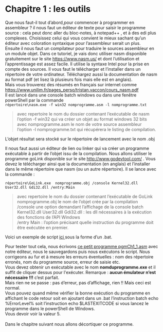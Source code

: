 # Chapitre 1 : les outils <br>
Que nous faut-il tout d’abord,pour commencer à programmer en assembleur ?  il nous faut un éditeur de texte pour saisir le programme source : cela peut donc aller du bloc-notes, à notepad++ , et à des edi plus complexes. Choisissez celui qui vous convient le mieux sachant qu’un éditeur avec coloration syntaxique pour l’assembleur serait un plus.
 <br>
Ensuite il nous faut un compilateur pour traduire le sources assembleur en un module objet. Dans ce tutoriel, je vais donc utiliser nasm disponible gratuitement sur le site https://www.nasm.us/ et dont l’utilisation et l’apprentissage est assez facile. Il utilise la syntaxe Intel pour la prise en compte des sources.
Il vous faut le télécharger et l’installer dans un répertoire de votre ordinateur. Téléchargez aussi la documentation de nasm au format pdf (et lisez là plusieurs fois mais elle est en anglais).<br>
Mais vous trouverez des résumés en français sur internet comme https://www.unilim.fr/pages_perso/tristan.vaccon/cours_nasm.pdf <br>
Il est lancé dans une console batch windows ou dans une fenêtre powerShell par la commande  <br>
`
répertoire\nasm.exe -f win32 nomprogramme.asm -l nomprogramme.txt
` <br>
>avec repertoire le nom du dossier contenant l’exécutable de nasm  <br>
l’option -f win32 qui va créer un objet au format windows 32 bits <br>
avec nomprogramme.asm le nom de votre source assembleur <br>
l’option -l nomprogramme.txt qui récupérera le listing de compilation. <br>

L’objet résultat sera stocké sur le répertoire de lancement avec le nom  <nomprogramme>.obj  <br>

Il nous faut aussi un éditeur de lien ou linker qui va créer un programme exécutable à partir de l’objet issu de la compilation. Nous allons utiliser le programme goLink disponible sur le site  http://www.godevtool.com/  . Vous devez le télécharger ainsi que la documentation (en anglais) et l’installer dans le même répertoire que nasm (ou un autre répertoire).
Il se lance avec la commande : <br>

`répertoire\GoLink.exe  nomprogramme.obj /console Kernel32.dll User32.dll Gdi32.dll /entry:Main ` <br>

>avec repertoire le nom du dossier contenant l’exécutable de GoLink  <br>
nomprogramme.obj  le nom de l’objet crée par la compilation <br>
/console  une option demandant l’affichage de la  console batch  <br>
 Kernel32.dll User32.dll Gdi32.dll : les dll nécessaires à la exécution des fonctions de l’API Windows  <br>
/entry Main : l’option précisant quelle instruction du programme doit être exécutée en premier.  <br>

Voici un exemple de script  <A href="https://github.com/vincentARM/AssemblyX86Windows32/blob/main/Chapitre001/compil32pgm1.bat"> ici </a> sous la forme d’un .bat.  <br>



Pour tester tout cela, nous écrivons <a href="https://github.com/vincentARM/AssemblyX86Windows32/blob/main/Chapitre001/pgmCh1_1.asm">ce petit programme pgmCh1_1.asm</a> avec notre éditeur, nous le sauvegardons puis nous exécutons le script. Nous corrigeons au fur et à mesure les erreurs éventuelles : nom des répertoire erronés, nom du programme source, erreur de saisie etc.
 <br>
Vous devez obtenir un exécutable avec le nom **nomduprogramme.exe** et il suffit de cliquer dessus pour l'exécuter. Remarque : **aucun émulateur n’est nécessaire !!!** c’est parfait. <br>
Mais rien ne se passe : pas d’erreur, pas d’affichage, rien !!   Mais ceci est normal. <br>
Vous pouvez quand même vérifier la bonne exécution du programme en affichant le code retour soit en ajoutant dans un .bat l’instruction batch echo %ErrorLevel% soit l’instruction echo $LASTEXITCODE si vous lancez le programme dans le powerShell de Windows. <br>Vous devoir voir la valeur 5.<br><br>
Dans le chapitre suivant nous allons décortiquer ce programme. <br>
